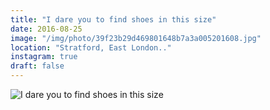 ```yaml
---
title: "I dare you to find shoes in this size"
date: 2016-08-25
image: "/img/photo/39f23b29d469801648b7a3a005201608.jpg"
location: "Stratford, East London.."
instagram: true
draft: false
---
```


![I dare you to find shoes in this size](/img/photo/39f23b29d469801648b7a3a005201608.jpg)
